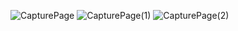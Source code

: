 ![CapturePage](https://github.com/user-attachments/assets/22254cfb-7e5b-48e3-b88c-e00c75e7957c)
![CapturePage(1)](https://github.com/user-attachments/assets/22361dcb-cf95-4c5c-b4a5-86129f3968bc)
![CapturePage(2)](https://github.com/user-attachments/assets/9d6c5b98-6a3f-48f8-9c5a-7ed2f465720d)
